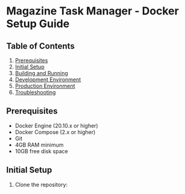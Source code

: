 # Magazine Task Manager - Docker Setup Guide

## Table of Contents
1. [Prerequisites](#prerequisites)
2. [Initial Setup](#initial-setup)
3. [Building and Running](#building-and-running)
4. [Development Environment](#development-environment)
5. [Production Environment](#production-environment)
6. [Troubleshooting](#troubleshooting)

## Prerequisites
- Docker Engine (20.10.x or higher)
- Docker Compose (2.x or higher)
- Git
- 4GB RAM minimum
- 10GB free disk space

## Initial Setup

1. Clone the repository: 